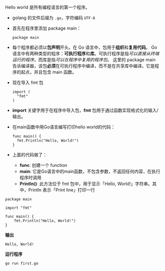 Hello world 是所有编程语言的第一个程序。
* golang 的文件后缀为 `.go`，字符编码 `UTF-8`
* 首先在程序里添加 package main：
  ```
  package main
  ```
* 每个程序都必须以**包声明**开头。在 Go 语言中，包用于**组织**和**复用代码**。
Go 语言中有两种类型的程序：**可执行程序**和**库**。可执行程序是指*可以直接从终端运行的程序*，而库是指*可以在程序中复用的程序包*。
这里的 package main 告诉编译器，该包**必须**在可执行程序中编译，而不是在共享库中编译。它是程序的起点，并且包含 main 函数。

* 现在导入 fmt 包
  ```
  import (
    "fmt"
  )
  ```
* **import** 关键字用于在程序中导入包，**fmt** 包用于通过函数实现格式化的输入/输出。
* 在main函数中用Go语言编写打印hello world的代码：
  ```
  func main() {
    fmt.Println("Hello, World!") 
  }
  ```
* 上面的代码做了：
  * **func**: 创建一个 function
  * **main**: 它是Go语言中的main函数，不包含参数，不返回任何内容，在执行程序时调用
  * **Println()**: 此方法位于 fmt 包中，用于显示「Hello, World!」字符串。其中，Println 表示「Print line」打印一行
```golang
package main

import "fmt"

func main() {
    fmt.Println("Hello, World!") 
}
```
**输出**
```
Hello, World!
```

**运行程序**
```bash
go run first.go
```
